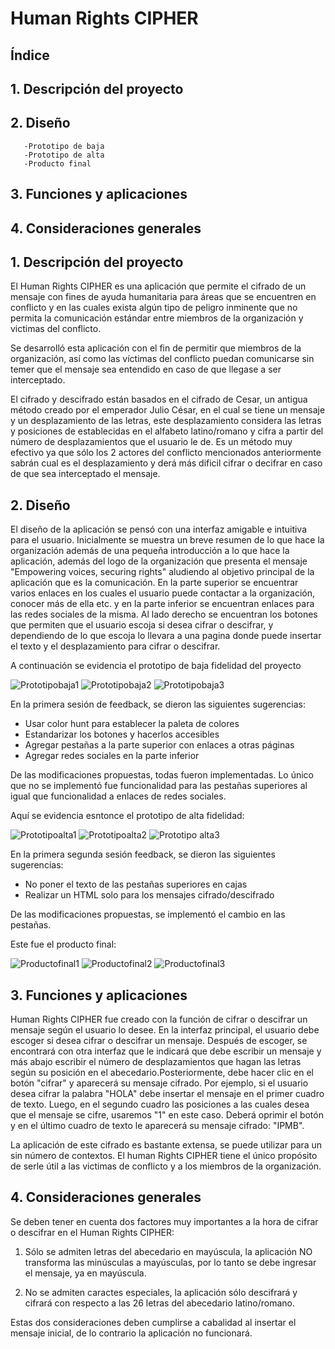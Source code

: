 # Human Rights CIPHER


## Índice


## 1. Descripción del proyecto
## 2. Diseño
       -Prototipo de baja
       -Prototipo de alta
       -Producto final
## 3. Funciones y aplicaciones
## 4. Consideraciones generales




## 1. Descripción del proyecto


El Human Rights CIPHER es una aplicación que permite el cifrado de un mensaje con fines de ayuda humanitaria para áreas que se encuentren en conflicto y en las cuales exista algún tipo de peligro inminente que no permita la comunicación estándar entre miembros de la organización y victimas del conflicto.


Se desarrolló esta aplicación con el fin de permitir que miembros de la organización, así como las víctimas del conflicto puedan comunicarse sin temer que el mensaje sea entendido en caso de que llegase a ser interceptado.


El cifrado y descifrado están basados en el cifrado de Cesar, un antigua método creado por el emperador Julio César, en el cual se tiene un mensaje y un desplazamiento de las letras, este desplazamiento considera las letras y posiciones de establecidas en el alfabeto latino/romano y cifra a partir del número de desplazamientos que el usuario le de. Es un método muy efectivo ya que sólo los 2 actores del conflicto mencionados anteriormente sabrán cual es el desplazamiento y derá más dificil cifrar o decifrar en caso de que sea interceptado el mensaje.


## 2. Diseño


El diseño de la aplicación se pensó con una interfaz amigable e intuitiva para el usuario. Inicialmente se muestra un breve resumen de lo que hace la organización además de una pequeña introducción a lo que hace la aplicación, además del logo de la organización que presenta el mensaje "Empowering voices, securing rights" aludiendo al objetivo principal de la aplicación que es la comunicación. En la parte superior se encuentrar varios enlaces en los cuales el usuario puede contactar a la organización, conocer más de ella etc. y en la parte inferior se encuentran enlaces para las redes sociales de la misma. Al lado derecho se encuentran los botones que permiten que el usuario escoja si desea cifrar o descifrar, y dependiendo de lo que escoja lo llevara a una pagina donde puede insertar el texto y el desplazamiento para cifrar o descifrar.






  A continuación se evidencia el prototipo de baja fidelidad del proyecto
 
 
  ![Prototipobaja1](https://user-images.githubusercontent.com/116685936/227586731-6dd59192-20bf-4c58-a80d-90f7282f0415.png)
  ![Prototipobaja2](https://user-images.githubusercontent.com/116685936/227587919-a7651b64-1be0-494e-8b8f-0fb49cdf977e.png)
  ![Prototipobaja3](https://user-images.githubusercontent.com/116685936/227588109-eb006c1c-b35b-437f-b616-d369a4ed5805.png)
 
  En la primera sesión de feedback, se dieron las siguientes sugerencias:
  - Usar color hunt para establecer la paleta de colores
  - Estandarizar los botones y hacerlos accesibles
  - Agregar pestañas a la parte superior con enlaces a otras páginas
  - Agregar redes sociales en la parte inferior
 
  De las modificaciones propuestas, todas fueron implementadas. Lo único que no se implementó fue funcionalidad para las pestañas superiores al igual que funcionalidad a enlaces de redes sociales.
 
  Aquí se evidencia esntonce el prototipo de alta fidelidad:
 
 
![Prototipoalta1](https://user-images.githubusercontent.com/116685936/227589914-ccd4bbe4-8e1a-4adc-aeb0-dc5d5ea54722.png)
![Prototipoalta2](https://user-images.githubusercontent.com/116685936/227589944-87f56439-bbdc-42c8-b4d5-e9f60b0fb000.png)
![Prototipo alta3](https://user-images.githubusercontent.com/116685936/227589974-df242320-84c5-4df7-9432-8898f08edc06.png)
 
 


   En la primera segunda sesión feedback, se dieron las siguientes sugerencias:
  - No poner el texto de las pestañas superiores en cajas
  - Realizar un HTML solo para los mensajes cifrado/descifrado
 
   De las modificaciones propuestas, se implementó el cambio en las pestañas.
   
   Este fue el producto final:
   
![Productofinal1](https://user-images.githubusercontent.com/116685936/227590665-a464d46d-b513-41b8-80a6-e632416cc112.png)
![Productofinal2](https://user-images.githubusercontent.com/116685936/227591479-ae2f2eba-51ff-4f5e-8078-3fd75a53fcbe.png)
![Productofinal3](https://user-images.githubusercontent.com/116685936/227590694-b09713e8-16cc-48ad-bb52-64d7315af5cf.png)


 
## 3. Funciones y aplicaciones


Human Rights CIPHER fue creado con la función de cifrar o descifrar un mensaje según el usuario lo desee. En la interfaz principal, el usuario debe escoger si desea cifrar o descifrar un mensaje. Después de escoger, se encontrará con otra interfaz que le indicará que debe escribir un mensaje y más abajo escribir el número de desplazamientos que hagan las letras según su posición en el abecedario.Posteriormente, debe hacer clic en el botón "cifrar" y aparecerá su mensaje cifrado. Por ejemplo, si el usuario desea cifrar la palabra "HOLA" debe insertar el mensaje en el primer cuadro de texto. Luego, en el segundo cuadro las posiciones a las cuales desea que el mensaje se cifre, usaremos "1" en este caso. Deberá oprimir el botón y en el último cuadro de texto le aparecerá su mensaje cifrado: "IPMB".


La aplicación de este cifrado es bastante extensa, se puede utilizar para un sin número de contextos. El human Rights CIPHER tiene el único propósito de serle útil a las victimas de conflicto y a los miembros de la organización.




## 4. Consideraciones generales


Se deben tener en cuenta dos factores muy importantes a la hora de cifrar o descifrar en el Human Rights CIPHER:


1. Sólo se admiten letras del abecedario en mayúscula, la aplicación NO transforma las minúsculas a mayúsculas, por lo tanto se debe ingresar el mensaje, ya en mayúscula.


2. No se admiten caractes especiales, la aplicación sólo descifrará y cifrará con respecto a las 26 letras del abecedario latino/romano.


Estas dos consideraciones deben cumplirse a cabalidad al insertar el mensaje inicial, de lo contrario la aplicación no funcionará.


















